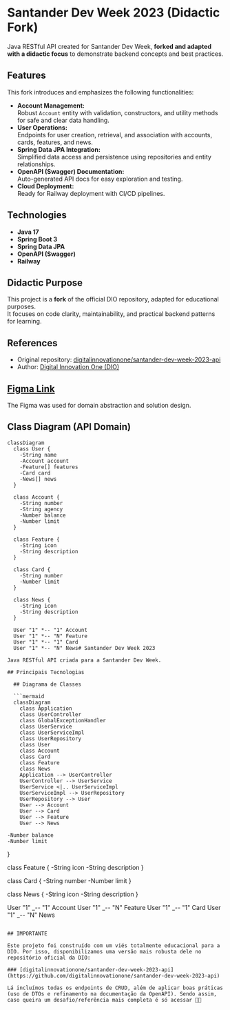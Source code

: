 # Santander Dev Week 2023 (Didactic Fork)

Java RESTful API created for Santander Dev Week, **forked and adapted with a didactic focus** to demonstrate backend concepts and best practices.

## Features

This fork introduces and emphasizes the following functionalities:

- **Account Management:**  
  Robust `Account` entity with validation, constructors, and utility methods for safe and clear data handling.
- **User Operations:**  
  Endpoints for user creation, retrieval, and association with accounts, cards, features, and news.
- **Spring Data JPA Integration:**  
  Simplified data access and persistence using repositories and entity relationships.
- **OpenAPI (Swagger) Documentation:**  
  Auto-generated API docs for easy exploration and testing.
- **Cloud Deployment:**  
  Ready for Railway deployment with CI/CD pipelines.

## Technologies

- **Java 17**
- **Spring Boot 3**
- **Spring Data JPA**
- **OpenAPI (Swagger)**
- **Railway**

## Didactic Purpose

This project is a **fork** of the official DIO repository, adapted for educational purposes.  
It focuses on code clarity, maintainability, and practical backend patterns for learning.

## References

- Original repository: [digitalinnovationone/santander-dev-week-2023-api](https://github.com/digitalinnovationone/santander-dev-week-2023-api)
- Author: [Digital Innovation One (DIO)](https://github.com/digitalinnovationone)

## [Figma Link](https://www.figma.com/file/0ZsjwjsYlYd3timxqMWlbj/SANTANDER---Projeto-Web%2FMobile?type=design&node-id=1421%3A432&mode=design&t=6dPQuerScEQH0zAn-1)

The Figma was used for domain abstraction and solution design.

## Class Diagram (API Domain)

````mermaid
classDiagram
  class User {
    -String name
    -Account account
    -Feature[] features
    -Card card
    -News[] news
  }

  class Account {
    -String number
    -String agency
    -Number balance
    -Number limit
  }

  class Feature {
    -String icon
    -String description
  }

  class Card {
    -String number
    -Number limit
  }

  class News {
    -String icon
    -String description
  }

  User "1" *-- "1" Account
  User "1" *-- "N" Feature
  User "1" *-- "1" Card
  User "1" *-- "N" News# Santander Dev Week 2023

Java RESTful API criada para a Santander Dev Week.

## Principais Tecnologias

  ## Diagrama de Classes

  ```mermaid
  classDiagram
    class Application
    class UserController
    class GlobalExceptionHandler
    class UserService
    class UserServiceImpl
    class UserRepository
    class User
    class Account
    class Card
    class Feature
    class News
    Application --> UserController
    UserController --> UserService
    UserService <|.. UserServiceImpl
    UserServiceImpl --> UserRepository
    UserRepository --> User
    User --> Account
    User --> Card
    User --> Feature
    User --> News
````

    -Number balance
    -Number limit

}

class Feature {
-String icon
-String description
}

class Card {
-String number
-Number limit
}

class News {
-String icon
-String description
}

User "1" _-- "1" Account
User "1" _-- "N" Feature
User "1" _-- "1" Card
User "1" _-- "N" News

```

## IMPORTANTE

Este projeto foi construído com um viés totalmente educacional para a DIO. Por isso, disponibilizamos uma versão mais robusta dele no repositório oficial da DIO:

### [digitalinnovationone/santander-dev-week-2023-api](https://github.com/digitalinnovationone/santander-dev-week-2023-api)

Lá incluímos todas os endpoints de CRUD, além de aplicar boas práticas (uso de DTOs e refinamento na documentação da OpenAPI). Sendo assim, caso queira um desafio/referência mais completa é só acessar 👊🤩
```
